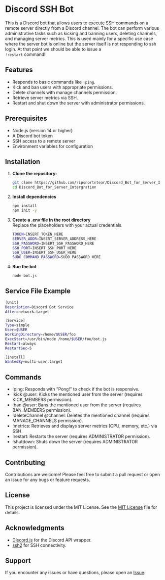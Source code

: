 # Discord SSH Bot

This is a Discord bot that allows users to execute SSH commands on a remote server directly from a Discord channel. The bot can perform various administrative tasks such as kicking and banning users, deleting channels, and managing server metrics. This is used mainly for a specific use case where the server bot is online but the server itself is not responding to ssh login. At that point we should be able to issue a <br> `!restart` command!

## Features

- Responds to basic commands like `!ping`.
- Kick and ban users with appropriate permissions.
- Delete channels with manage channels permission.
- Retrieve server metrics via SSH.
- Restart and shut down the server with administrator permissions.

## Prerequisites

- Node.js (version 14 or higher)
- A Discord bot token
- SSH access to a remote server
- Environment variables for configuration

## Installation

1. **Clone the repository:**

   ```bash
   git clone https://github.com/ripsnortntear/Discord_Bot_for_Server_Intergration.git
   cd Discord_Bot_for_Server_Intergration
   ```
   
2. **Install dependencies**

   ```bash
   npm install
   npm init -y
   ```
      
3. **Create a .env file in the root directory**<br>
   Replace the placeholders with your actual credentials.
   
   ```bash
   TOKEN=INSERT_TOKEN_HERE
   SERVER_ADDR=INSERT_SERVER_ADDRESS_HERE
   SSH_PASSWORD=INSERT_SSH_PASSWORD_HERE
   SSH_PORT=INSERT_SSH_PORT_HERE
   SSH_USER=INSERT_SSH_USER_HERE
   SUDO_COMMAND_PASSWORD=SUDO_PASSWORD_HERE
   ```
   
4. **Run the bot**

   ```bash
   node bot.js
   ```
   
## Service File Example

   ```bash
   [Unit]
   Description=Discord Bot Service
   After=network.target

   [Service]
   Type=simple
   User=$USER
   WorkingDirectory=/home/$USER/foo
   ExecStart=/usr/bin/node /home/$USER/foo/bot.js
   Restart=always
   RestartSec=5

   [Install]
   WantedBy=multi-user.target
   ```
    
## Commands

 - !ping: Responds with "Pong!" to check if the bot is responsive.
 - !kick @user: Kicks the mentioned user from the server (requires KICK_MEMBERS permission).
 - !ban @user: Bans the mentioned user from the server (requires BAN_MEMBERS permission).
 - !deleteChannel @channel: Deletes the mentioned channel (requires MANAGE_CHANNELS permission).
 - !metrics: Retrieves and displays server metrics (CPU, memory, etc.) via SSH.
 - !restart: Restarts the server (requires ADMINISTRATOR permission).
 - !shutdown: Shuts down the server (requires ADMINISTRATOR permission).

## Contributing

   Contributions are welcome! Please feel free to submit a pull request or open an issue for any bugs or feature requests.

## License

  This project is licensed under the MIT License. See the [MIT License](MIT.license) file for details.

## Acknowledgments

  - [Discord.js](https://github.com/username/repository/blob/main/MIT.license](https://github.com/discordjs/discord.js)) for the Discord API wrapper.
  - [ssh2](https://github.com/username/repository/blob/main/MIT.license](https://github.com/mscdex/ssh2)) for SSH connectivity.

## Support

   If you encounter any issues or have questions, please open an [Issue](https://github.com/ripsnortntear/serverbot/issues).

